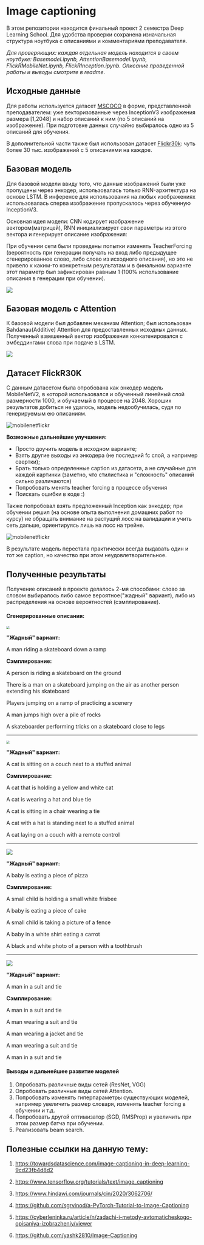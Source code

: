 # Image captioning

В этом репозитории находится финальный проект 2 семестра Deep Learning School. Для удобства проверки сохранена изначальная структура ноутбука с описаниями и комментариями преподавателя.

*Для проверяющих: каждая отдельная модель находится в своем ноутбуке: Basemodel.ipynb, AttentionBasemodel.ipynb, FlickRMobileNet.ipynb, FlickRInception.ipynb. Описание проведенной работы и выводы смотрите в readme*.

## Исходные данные

Для работы используется датасет [MSCOCO](https://cocodataset.org/#download) в форме, представленной преподавателем: уже векторизованные через InceptionV3 изображения размера [1,2048] и набор описаний к ним (по 5 описаний на изображение). При подготовке данных случайно выбиралось одно из 5 описаний для обучения.

В дополнительной части также был использован датасет [Flickr30k](https://www.kaggle.com/hsankesara/flickr-image-dataset): чуть более 30 тыс. изображений с 5 описаниями на каждое.

## Базовая модель

Для базовой модели ввиду того, что данные изображений были уже пропущены через энкодер, использовалась только RNN-архитектура на основе LSTM. В инференсе для использования на любых изображениях использовалась сперва изображение пропускалось через обученную InceptionV3.

Основная идея модели: CNN кодирует изображение вектором(матрицей), RNN инициализирует свои параметры из этого вектора и генерирует описание изображения:

При обучении сети были проведены попытки изменять TeacherForcing (вероятность при генерации получать на вход либо предыдущее сгенерированное слово, либо слово из исходного описания), но это не привело к каким-то конкретным результатам и в финальном варианте этот параметр был зафиксирован равным 1 (100% использование описания в генерации при обучении).

![](pics/base_model.png)

## Базовая модель с Attention

К базовой модели был добавлен механизм Attention; был использован Bahdanau(Additive) Attention для предоставленных исходных данных. Полученный взвешенный вектор изображения конкатенировался с эмбеддингами слова при подаче в LSTM.

![](pics/att20epochs.png)

## Датасет FlickR30K

С данным датасетом была опробована как энкодер модель MobileNetV2, в которой использовался и обученный линейный слой размерности 1000, и обучаемый в процессе на 2048. Хороших результатов добиться не удалось, модель недообучилась, судя по генерируемым ею описаниям. 

![mobilenetflickr](pics/mobilenetflickr.png)

**Возможные дальнейшие улучшения:**

- Просто доучить модель в исходном варианте;
- Взять другие выходы из энкодера (не последний fc слой, а например свертки);
- Брать только определенные caption из датасета, а не случайные для каждой картинки (заметно, что стилистика и "сложность" описаний сильно различаются)
- Попробовать менять teacher forcing в процессе обучения
- Поискать ошибки в коде :)

Также попробовал взять предложенный Inception как энкодер; при обучении решил (на основе опыта выполнения домашних работ по курсу) не обращать внимание на растущий лосс на валидации и учить сеть дальше, ориентируясь лишь на лосс на трейне.

![mobilenetflickr](pics/flickrinception.png)

В результате модель перестала практически всегда выдавать один и тот же caption, но качество при этом неудовлетворительное.

## Полученные результаты

Получение описаний в проекте делалось 2-мя способами: слово за словом выбиралось либо самое вероятное("жадный" вариант), либо из распределения на основе вероятностей (сэмплирование).

#### Сгенерированные описания:

<img src="pics/1.jpg" style="zoom:50%;" /> 

**"Жадный" вариант:** 

A man riding a skateboard down a ramp

**Сэмплирование:**  

A person is riding a skateboard on the ground

There is a man on a skateboard jumping on the air as another person extending his skateboard 

Players jumping on a ramp of practicing a scenery

A man jumps high over a pile of rocks 

A skateboarder performing tricks on a skateboard close to legs

---
<img src="pics/2.jpg" style="zoom:50%;" /> 

**"Жадный" вариант:**

A cat is sitting on a couch next to a stuffed animal

**Сэмплирование:** 

A cat that is holding a yellow and white cat

A cat is wearing a hat and blue tie

A cat is sitting in a chair wearing a tie 

A cat with a hat is standing next to a stuffed animal

A cat laying on a couch with a remote control

---
 <img src="pics/3.jpg" style="zoom:100%;" />

**"Жадный" вариант:** 

A baby is eating a piece of pizza

**Сэмплирование:**  

A small child is holding a small white frisbee 

A baby is eating a piece of cake 

A small child is taking a picture of a fence 

A baby in a white shirt eating a carrot 

A black and white photo of a person with a toothbrush

---
<img src="pics/4.jpg" style="zoom:100%;" /> 

**"Жадный" вариант:** 

A man in a suit and tie

**Сэмплирование:**  

A man in a suit and tie 

A man wearing a suit and tie 

A man wearing a jacket and tie 

A man wearing a suit and tie 

A man in a suit and tie

#### Выводы и дальнейшее развитие моделей

1. Опробовать различные виды сетей (ResNet, VGG)
2. Опробовать различные виды сетей Attention.
3. Попробовать изменять гиперпараметры существующих моделей, например увеличить размер словаря, изменять teacher forcing в обучении и т.д.
4. Попробовать другой оптимизатор (SGD, RMSProp) и увеличить при этом размер батча при обучении.
5. Реализовать beam search.

## Полезные ссылки на данную тему:

1. https://towardsdatascience.com/image-captioning-in-deep-learning-9cd23fb4d8d2

2. https://www.tensorflow.org/tutorials/text/image_captioning

3. https://www.hindawi.com/journals/cin/2020/3062706/

4. https://github.com/sgrvinod/a-PyTorch-Tutorial-to-Image-Captioning

5. https://cyberleninka.ru/article/n/zadachi-i-metody-avtomaticheskogo-opisaniya-izobrazheniy/viewer

6. https://github.com/yashk2810/Image-Captioning

   
